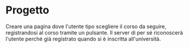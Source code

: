 # Progetto 

Creare una  pagina dove l'utente tipo  scegliere il corso da seguire, registrandosi al corso tramite un pulsante. Il server di per sé riconoscerà l'utente perché già registrato quando si è inscritta all'università.
